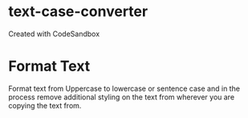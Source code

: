 # text-case-converter
Created with CodeSandbox

# Format Text
Format text from Uppercase to lowercase or sentence case and in the process remove additional styling on the text from wherever you are copying the text from.
